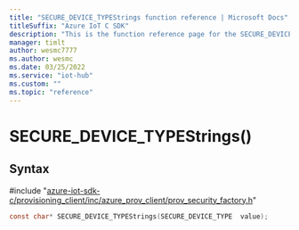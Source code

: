 ```yaml
---                             
title: "SECURE_DEVICE_TYPEStrings function reference | Microsoft Docs" 
titleSuffix: "Azure IoT C SDK"            
description: "This is the function reference page for the SECURE_DEVICE_TYPEStrings() function in the Azure IoT C SDK. This SDK is used with Azure IoT Hub and Azure IoT Hub Device Provisioning Service"            
manager: timlt                 
author: wesmc7777              
ms.author: wesmc               
ms.date: 03/25/2022                    
ms.service: "iot-hub"             
ms.custom: ""                
ms.topic: "reference"        
---                            
```


# SECURE_DEVICE_TYPEStrings()

## Syntax

\#include "[azure-iot-sdk-c/provisioning_client/inc/azure_prov_client/prov_security_factory.h](../prov-security-factory-h.md)"  
```C
const char* SECURE_DEVICE_TYPEStrings(SECURE_DEVICE_TYPE  value);
```

